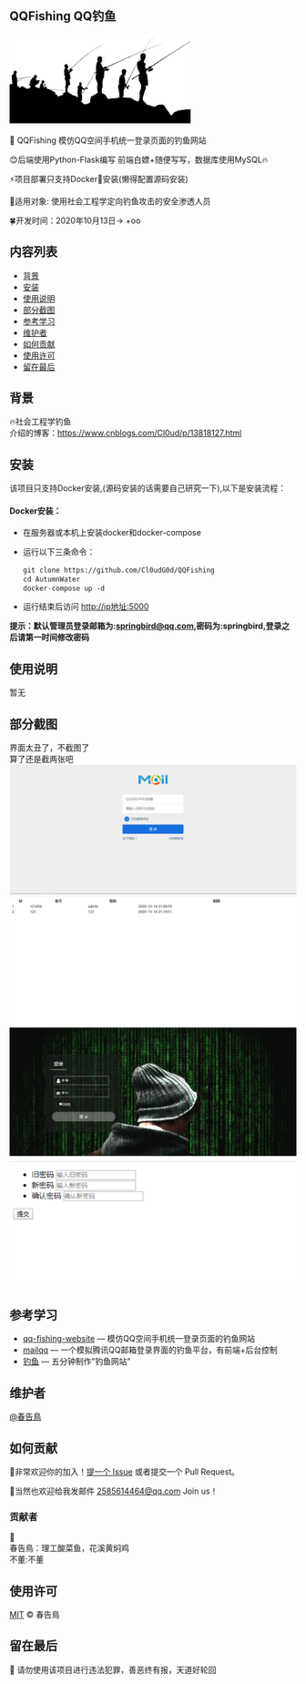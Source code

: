 ## QQFishing QQ钓鱼

![](https://github.com/Cl0udG0d/QQFishing/blob/master/static/images/fishing.png)

🚀 QQFishing 模仿QQ空间手机统一登录页面的钓鱼网站

:blush:后端使用Python-Flask编写 前端白嫖+随便写写，数据库使用MySQL🔥

:zap:项目部署只支持Docker:whale:安装(懒得配置源码安装)

:trident:适用对象: 使用社会工程学定向钓鱼攻击的安全渗透人员

:four_leaf_clover:开发时间：2020年10月13日-> +oo  

## 内容列表

- [背景](#背景)
- [安装](#安装)
- [使用说明](#使用说明)
- [部分截图](#部分截图)
- [参考学习](#参考学习)
- [维护者](#维护者)
- [如何贡献](#如何贡献)
- [使用许可](#使用许可)
- [留在最后](#留在最后)

## 背景

:fire:社会工程学钓鱼  
介绍的博客：https://www.cnblogs.com/Cl0ud/p/13818127.html

## 安装
该项目只支持Docker安装,(源码安装的话需要自己研究一下),以下是安装流程：

#### **Docker安装：**

+ 在服务器或本机上安装docker和docker-compose

+ 运行以下三条命令：

  ```shell
  git clone https://github.com/Cl0udG0d/QQFishing
  cd AutumnWater
  docker-compose up -d
  ```

+ 运行结束后访问 [http://ip地址:5000](http://ip:5000/)

**提示：默认管理员登录邮箱为:[springbird@qq.com](mailto:springbird@qq.com),密码为:springbird,登录之后请第一时间修改密码**



## 使用说明
暂无

## 部分截图
界面太丑了，不截图了  
算了还是截两张吧  
![](https://github.com/Cl0udG0d/QQFishing/blob/master/static/images/index1.png)
![](https://github.com/Cl0udG0d/QQFishing/blob/master/static/images/index2.png)
![](https://github.com/Cl0udG0d/QQFishing/blob/master/static/images/index3.png)
![](https://github.com/Cl0udG0d/QQFishing/blob/master/static/images/index4.png)


## 参考学习

- [qq-fishing-website](https://github.com/ChinaVeryNb/qq-fishing-website) — 模仿QQ空间手机统一登录页面的钓鱼网站
- [mailqq](https://github.com/Escher1108/mailqq) — 一个模拟腾讯QQ邮箱登录界面的钓鱼平台，有前端+后台控制
- [钓鱼](https://github.com/icindy/diaoyu) — 五分钟制作"钓鱼网站"

## 维护者

[@春告鳥](https://github.com/Cl0udG0d)

## 如何贡献

:beer:非常欢迎你的加入！[提一个 Issue](https://github.com/Cl0udG0d/QQFishing/issues/new) 或者提交一个 Pull Request。

:beers:当然也欢迎给我发邮件  2585614464@qq.com Join us！


### 贡献者

:jack_o_lantern:  
春告鳥：理工酸菜鱼，花溪黄焖鸡  
不董:不董

## 使用许可

[MIT](LICENSE)  © 春告鳥

## 留在最后

:gift_heart: 请勿使用该项目进行违法犯罪，善恶终有报，天道好轮回

